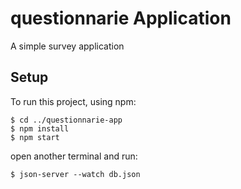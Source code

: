 # questionnarie Application
A simple survey application

## Setup

To run this project, using npm:

```
$ cd ../questionnarie-app
$ npm install
$ npm start
```

open another terminal and run:

```
$ json-server --watch db.json
```
